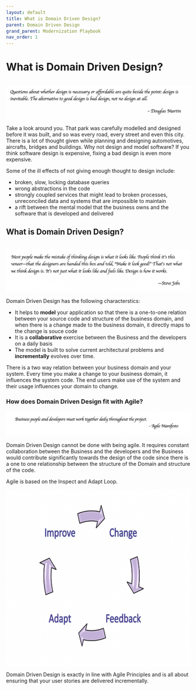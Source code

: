 ```yaml
---
layout: default
title: What is Domain Driven Design?
parent: Domain Driven Design
grand_parent: Modernization Playbook  
nav_order: 1
---
```


# What is Domain Driven Design?
  <br />
  <img src="assets/images/quote.png">

  Take a look around you. That park was carefully modelled and designed before it was built, and so was every road, every street and even this city. There is a lot of thought given while planning and designing automotives, aircrafts, bridges and buildings. Why not design and model software? If you think software design is expensive, fixing a bad design is even more expensive.

  Some of the ill effects of not giving enough thought to design include:

  - broken, slow, locking database queries
  - wrong abstractions in the code
  - strongly coupled services that might lead to broken processes, unreconciled data and systems that are impossible to maintain 
  - a rift between the mental model that the business owns and the software that is developed and delivered
                                         

## What is Domain Driven Design?
  <br />
  <img src="assets/images/quote2.png">

 Domain Driven Design has the following characterstics:
 
  - It helps to **model** your application so that there is a one-to-one relation between your source code and structure of the business domain, and when there is a change made to the business domain, it directly maps to the change is souce code
  - It is a **collaborative** exercise between the Business and the developers on a daily basis
  - The model is built to solve current architectural problems and **incrementally** evolves over time.
  
  There is a two way relation between your business domain and your system. Every time you make a change to your business domain, it influences the system code. The end users make use of the system and their usage influences your domain to change.

###  How does Domain Driven Design fit with Agile?

<img src="assets/images/quote3.png">

  Domain Driven Design cannot be done with being agile. It requires constant collaboration between the Business and the developers and the Business would contribute significantly towards the design of the code since there is a one to one relationship between the structure of the Domain and structure of the code.

  Agile is based on the Inspect and Adapt Loop.

  <img align="center" src="assets/images/agile-loop.png" width="540" height="480"/>

  Domain Driven Design is exactly in line with Agile Principles and is all about ensuring that your user stories are delivered incrementally.

  

